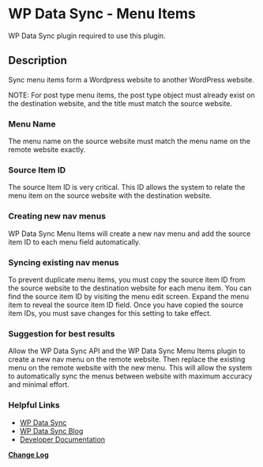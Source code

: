 # WP Data Sync - Menu Items

WP Data Sync plugin required to use this plugin.

## Description ##

Sync menu items form a Wordpress website to another WordPress website.

NOTE: For post type menu items, the post type object must already exist on the destination website, and the title must match the source website.

### Menu Name ###

The menu name on the source website must match the menu name on the remote website exactly.

### Source Item ID ###

The source Item ID is very critical. This ID allows the system to relate the menu item on the source website with the destination website. 

### Creating new nav menus ###

WP Data Sync Menu Items will create a new nav menu and add the source item ID to each menu field automatically.

### Syncing existing nav menus ###

To prevent duplicate menu items, you must copy the source item ID from the source website to the destination website for each menu item. You can find the source item ID by visiting the menu edit screen. Expand the menu item to reveal the source item ID field. Once you have copied the source item IDs, you must save changes for this setting to take effect. 

### Suggestion for best results ###

Allow the WP Data Sync API and the WP Data Sync Menu Items plugin to create a new nav menu on the remote website. Then replace the existing menu on the remote website with the new menu. This will allow the system to automatically sync the menus between website with maximum accuracy and minimal effort. 

### Helpful Links ###

* [WP Data Sync](https://wpdatasync.com "WP Data Sync")
* [WP Data Sync Blog](https://wpdatasync.com/blog/ "WP Data Sync Blog")
* [Developer Documentation](https://wpdatasync.com/docunentation/ "Developer Documentation")

__[Change Log](https://wpdatasync.com/plugin/wp-data-sync-menu-items/ "Change Log")__